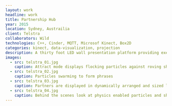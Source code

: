 ```yaml
---
layout: work
headline: work
title: Partnership Hub
year: 2015
location: Sydney, Austrailia
client: Telstra
collaborators: Wild
technologies: C++, Cinder, MQTT, Microsof Kinect, Box2D
categories: kinect, data-visualization, projection
description: A thirty foot LED wall presentation platform providing executives at Telstra the ability to demonstrate the reach of Telstra across multiple industries
images:
  - src: telstra_01.jpg
    caption: Attract mode displays flocking particles against roving shapes and images
  - src: telstra_02.jpg
    caption: Particles swarming to form phrases
  - src: telstra_03.jpg
    caption: Partners are displayed in dynamically arranged and sized layouts
  - src: telstra_04.jpg
    caption: Behind the scenes look at physics enabled particles and shapes
---
```

